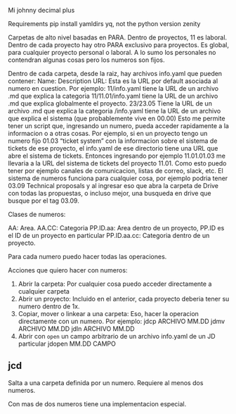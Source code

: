 Mi johnny decimal plus


Requirements
pip install yamldirs
yq, not the python version
zenity

Carpetas de alto nivel basadas en PARA.
Dentro de proyectos, 11 es laboral.
Dentro de cada proyecto hay otro PARA exclusivo para proyectos. Es global, para cualquier proyecto personal o laboral. A lo sumo los personales no contendran algunas cosas pero los numeros son fijos.

Dentro de cada carpeta, desde la raiz, hay archivos info.yaml que pueden contener:
Name:
Description
URL: Esta es la URL por default asociada al numero en cuestion. Por ejemplo:
11/info.yaml tiene la URL de un archivo .md que explica la categoria
11/11.01/info.yaml tiene la URL de un archivo .md que explica globalmente el proyecto.
23/23.05 Tiene la URL de un archivo .md que explica la categoria
/info.yaml tiene la URL de un archivo que explica el sistema (que probablemente vive en 00.00)
Esto me permite tener un script que, ingresando un numero, pueda acceder rapidamente a la informacion o a otras cosas. Por ejemplo, si en un proyecto tengo un numero fijo 01.03 “ticket system” con la informacion sobre el sistema de tickets de ese proyecto, el info.yaml de ese directorio tiene una URL que abre el sistema de tickets. Entonces ingresando por ejemplo 11.01.01.03 me llevaria a la URL del sistema de tickets del proyecto 11.01. Como esto puedo tener por ejemplo canales de comunicacion, listas de correo, slack, etc.
El sistema de numeros funciona para cualquier cosa, por ejemplo podria tener 03.09 Technical proposals y al ingresar eso que abra la carpeta de Drive con todas las propuestas, o incluso mejor, una busqueda en drive que busque por el tag 03.09.


Clases de numeros:

AA: Area.
AA.CC: Categoria 
PP.ID.aa: Area dentro de un proyecto, PP.ID es el ID de un proyecto en particular
PP.ID.aa.cc: Categoria dentro de un proyecto.

Para cada numero puedo hacer todas las operaciones.




Acciones que quiero hacer con numeros:

1. Abrir la carpeta: Por cualquier cosa puedo acceder directamente a cualquier carpeta
2. Abrir un proyecto: Incluido en el anterior, cada proyecto deberia tener su numero dentro de 1x.
3. Copiar, mover o linkear a una carpeta: Eso, hacer la operacion directamente con un numero. Por ejemplo:
  jdcp ARCHIVO MM.DD
  jdmv ARCHIVO MM.DD
  jdln ARCHIVO MM.DD
4. Abrir con `open` un campo arbitrario de un archivo info.yaml de un JD particular
  jdopen MM.DD CAMPO


## jcd
Salta a una carpeta definida por un numero.
Requiere al menos dos numeros.

Con mas de dos numeros tiene una implementacion especial.
